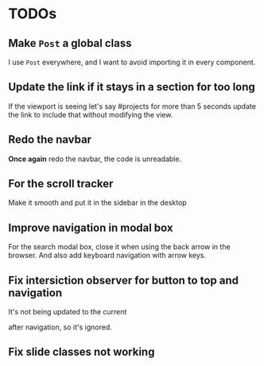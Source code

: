 # TODOs

## Make `Post` a global class

I use `Post` everywhere, and I want to avoid importing it in every component.

## Update the link if it stays in a section for too long

If the viewport is seeing let's say #projects for more than 5 seconds update the
link to include that without modifying the view.

## Redo the navbar

**Once again** redo the navbar, the code is unreadable.

## For the scroll tracker

Make it smooth and put it in the sidebar in the desktop

## Improve navigation in modal box

For the search modal box, close it when using the back arrow in the browser. And
also add keyboard navigation with arrow keys.

## Fix intersiction observer for button to top and navigation

It's not being updated to the current <main> after navigation, so it's ignored.

## Fix slide classes not working
